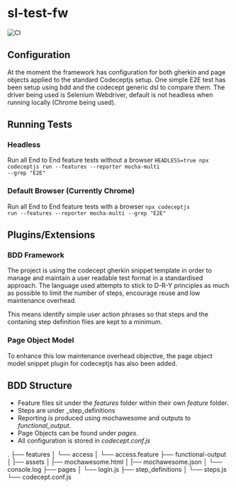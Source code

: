 # sl-test-fw
![CI](https://github.com/bugbare/sl-test-fw/workflows/CI/badge.svg)

## Configuration
At the moment the framework has configuration for both gherkin and page objects applied to the standard Codeceptjs setup. One simple E2E test has been setup using bdd and the codecept generic dsl to compare them.
The driver being used is Selenium Webdriver, default is not headless when running locally (Chrome being used).

## Running Tests
### Headless
Run all End to End feature tests without a browser
<code>HEADLESS=true npx codeceptjs run --features --reporter mocha-multi --grep "E2E"</code>

### Default Browser (Currently Chrome)
Run all End to End feature tests with a browser
<code>npx codeceptjs run --features --reporter mocha-multi --grep "E2E"</code>

## Plugins/Extensions
### BDD Framework
The project is using the codecept gherkin snippet template in order to manage and maintain a user readable test format in a standardised approach. The language used attempts to stick to D-R-Y principles as much as possible to limit the number of steps, encourage reuse and low maintenance overhead.

This means identify simple user action phrases so that steps and the contaning step definition files are kept to a minimum.

### Page Object Model
To enhance this low maintenance overhead objective, the page object model snippet plugin for codeceptjs has also been added.

## BDD Structure
* Feature files sit under the *features* folder within their own _feature_ folder.
* Steps are under _step_definitions
* Reporting is produced using mochawesome and outputs to _functional_output_.
* Page Objects can be found under _pages_.
* All configuration  is stored in _codecept.conf.js_

.
├── features
│   └── access
│       └── access.feature
├── functional-output
│   |── assets
│   |── mochawesome.html
│   |── mochawesome.json
│   └── console.log
├── pages
│   └── login.js
├── step_definitions
│   └── steps.js
└── codecept.conf.js

